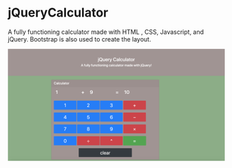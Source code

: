 # jQueryCalculator
A fully functioning calculator made with HTML , CSS, Javascript, and jQuery. Bootstrap is also used to create the layout.

![calc](./assets/calc.png)